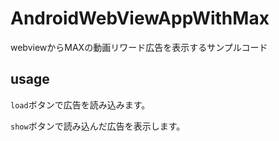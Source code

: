# AndroidWebViewAppWithMax

webviewからMAXの動画リワード広告を表示するサンプルコード

## usage

`load`ボタンで広告を読み込みます。

`show`ボタンで読み込んだ広告を表示します。